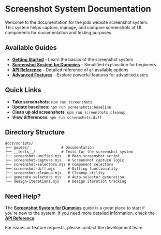 # Screenshot System Documentation

Welcome to the documentation for the jods website screenshot system. This system helps capture, manage, and compare screenshots of UI components for documentation and testing purposes.

## Available Guides

- **[Getting Started](./getting-started.md)** - Learn the basics of the screenshot system
- **[Screenshot System for Dummies](./screenshot-system-for-dummies.md)** - Simplified explanation for beginners
- **[API Reference](./api-reference.md)** - Detailed reference of all available options
- **[Advanced Features](./advanced-features.md)** - Explore powerful features for advanced users

## Quick Links

- **Take screenshots**: `npm run screenshots`
- **Update baselines**: `npm run screenshots:baseline`
- **Clean up old screenshots**: `npm run screenshots:cleanup`
- **View differences**: `npm run screenshots:diff`

## Directory Structure

```
docs/scripts/
├── guides/               # Documentation
├── __tests__/            # Tests for the screenshot system
├── screenshot-unified.mjs   # Main screenshot script
├── screenshot-capture.mjs   # Screenshot capture logic
├── screenshot-selectors.mjs # Component selectors
├── screenshot-diff.mjs      # Diffing functionality
├── screenshot-cleanup.mjs   # Cleanup utility
├── generate-selectors.mjs   # Auto-selector generation
└── design-iterations.mjs    # Design iteration tracking
```

## Need Help?

The **[Screenshot System for Dummies](./screenshot-system-for-dummies.md)** guide is a great place to start if you're new to the system. If you need more detailed information, check the **[API Reference](./api-reference.md)**.

For issues or feature requests, please contact the development team.
